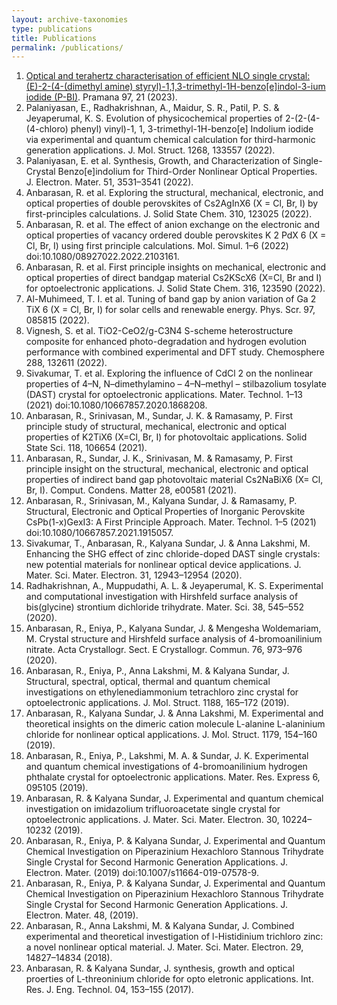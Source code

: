 ```yaml
---
layout: archive-taxonomies
type: publications
title: Publications
permalink: /publications/
---
```

1. [Optical and terahertz characterisation of efficient NLO single crystal: (E)-2-(4-(dimethyl amine) styryl)-1,1,3-trimethyl-1H-benzo[e]indol-3-ium iodide (P-BI)](https://link.springer.com/article/10.1007/s12043-022-02476-y). Pramana 97, 21 (2023).
2.	Palaniyasan, E., Radhakrishnan, A., Maidur, S. R., Patil, P. S. & Jeyaperumal, K. S. Evolution of physicochemical properties of 2-(2-(4-(4-chloro) phenyl) vinyl)-1, 1, 3-trimethyl-1H-benzo[e] Indolium iodide via experimental and quantum chemical calculation for third-harmonic generation applications. J. Mol. Struct. 1268, 133557 (2022).
3.	Palaniyasan, E. et al. Synthesis, Growth, and Characterization of Single-Crystal Benzo[e]indolium for Third-Order Nonlinear Optical Properties. J. Electron. Mater. 51, 3531–3541 (2022).
4.	Anbarasan, R. et al. Exploring the structural, mechanical, electronic, and optical properties of double perovskites of Cs2AgInX6 (X = Cl, Br, I) by first-principles calculations. J. Solid State Chem. 310, 123025 (2022).
5.	Anbarasan, R. et al. The effect of anion exchange on the electronic and optical properties of vacancy ordered double perovskites K 2 PdX 6 (X = Cl, Br, I) using first principle calculations. Mol. Simul. 1–6 (2022) doi:10.1080/08927022.2022.2103161.
6.	Anbarasan, R. et al. First principle insights on mechanical, electronic and optical properties of direct bandgap material Cs2KScX6 (X=Cl, Br and I) for optoelectronic applications. J. Solid State Chem. 316, 123590 (2022).
7.	Al-Muhimeed, T. I. et al. Tuning of band gap by anion variation of Ga 2 TiX 6 (X = Cl, Br, I) for solar cells and renewable energy. Phys. Scr. 97, 085815 (2022).
8.	Vignesh, S. et al. TiO2-CeO2/g-C3N4 S-scheme heterostructure composite for enhanced photo-degradation and hydrogen evolution performance with combined experimental and DFT study. Chemosphere 288, 132611 (2022).
9.	Sivakumar, T. et al. Exploring the influence of CdCl 2 on the nonlinear properties of 4–N, N–dimethylamino – 4–N–methyl – stilbazolium tosylate (DAST) crystal for optoelectronic applications. Mater. Technol. 1–13 (2021) doi:10.1080/10667857.2020.1868208.
10.	Anbarasan, R., Srinivasan, M., Sundar, J. K. & Ramasamy, P. First principle study of structural, mechanical, electronic and optical properties of K2TiX6 (X=Cl, Br, I) for photovoltaic applications. Solid State Sci. 118, 106654 (2021).
11.	Anbarasan, R., Sundar, J. K., Srinivasan, M. & Ramasamy, P. First principle insight on the structural, mechanical, electronic and optical properties of indirect band gap photovoltaic material Cs2NaBiX6 (X= Cl, Br, I). Comput. Condens. Matter 28, e00581 (2021).
12.	Anbarasan, R., Srinivasan, M., Kalyana Sundar, J. & Ramasamy, P. Structural, Electronic and Optical Properties of Inorganic Perovskite CsPb(1-x)GexI3: A First Principle Approach. Mater. Technol. 1–5 (2021) doi:10.1080/10667857.2021.1915057.
13.	Sivakumar, T., Anbarasan, R., Kalyana Sundar, J. & Anna Lakshmi, M. Enhancing the SHG effect of zinc chloride-doped DAST single crystals: new potential materials for nonlinear optical device applications. J. Mater. Sci. Mater. Electron. 31, 12943–12954 (2020).
14.	Radhakrishnan, A., Muppudathi, A. L. & Jeyaperumal, K. S. Experimental and computational investigation with Hirshfeld surface analysis of bis(glycine) strontium dichloride trihydrate. Mater. Sci. 38, 545–552 (2020).
15.	Anbarasan, R., Eniya, P., Kalyana Sundar, J. & Mengesha Woldemariam, M. Crystal structure and Hirshfeld surface analysis of 4-bromoanilinium nitrate. Acta Crystallogr. Sect. E Crystallogr. Commun. 76, 973–976 (2020).
16.	Anbarasan, R., Eniya, P., Anna Lakshmi, M. & Kalyana Sundar, J. Structural, spectral, optical, thermal and quantum chemical investigations on ethylenediammonium tetrachloro zinc crystal for optoelectronic applications. J. Mol. Struct. 1188, 165–172 (2019).
17.	Anbarasan, R., Kalyana Sundar, J. & Anna Lakshmi, M. Experimental and theoretical insights on the dimeric cation molecule L-alanine L-alaninium chloride for nonlinear optical applications. J. Mol. Struct. 1179, 154–160 (2019).
18.	Anbarasan, R., Eniya, P., Lakshmi, M. A. & Sundar, J. K. Experimental and quantum chemical investigations of 4-bromoanilinium hydrogen phthalate crystal for optoelectronic applications. Mater. Res. Express 6, 095105 (2019).
19.	Anbarasan, R. & Kalyana Sundar, J. Experimental and quantum chemical investigation on imidazolium trifluoroacetate single crystal for optoelectronic applications. J. Mater. Sci. Mater. Electron. 30, 10224–10232 (2019).
20.	Anbarasan, R., Eniya, P. & Kalyana Sundar, J. Experimental and Quantum Chemical Investigation on Piperazinium Hexachloro Stannous Trihydrate Single Crystal for Second Harmonic Generation Applications. J. Electron. Mater. (2019) doi:10.1007/s11664-019-07578-9.
21.	Anbarasan, R., Eniya, P. & Kalyana Sundar, J. Experimental and Quantum Chemical Investigation on Piperazinium Hexachloro Stannous Trihydrate Single Crystal for Second Harmonic Generation Applications. J. Electron. Mater. 48, (2019).
22.	Anbarasan, R., Anna Lakshmi, M. & Kalyana Sundar, J. Combined experimental and theoretical investigation of l-Histidinium trichloro zinc: a novel nonlinear optical material. J. Mater. Sci. Mater. Electron. 29, 14827–14834 (2018).
23.	Anbarasan, R. & Kalyana Sundar, J. synthesis, growth and optical proerties of L-threoninium chloride for opto eletronic applications. Int. Res. J. Eng. Technol. 04, 153–155 (2017).
